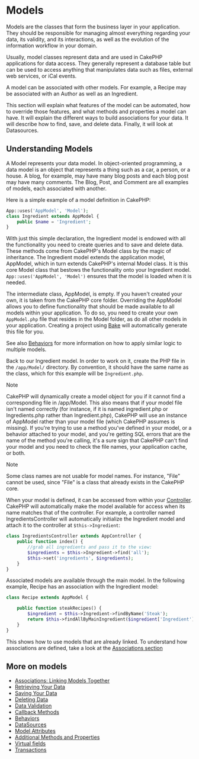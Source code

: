 # Models

Models are the classes that form the business layer in your application.
They should be responsible for managing almost everything regarding your data,
its validity, and its interactions, as well as the evolution of the information
workflow in your domain.

Usually, model classes represent data and are used in CakePHP applications for
data access. They generally represent a database table but can be used to access
anything that manipulates data such as files, external web services, or iCal
events.

A model can be associated with other models. For example, a Recipe may be
associated with an Author as well as an Ingredient.

This section will explain what features of the model can be automated, how to
override those features, and what methods and properties a model can have. It
will explain the different ways to build associations for your data. It will
describe how to find, save, and delete data. Finally, it will look at
Datasources.

## Understanding Models

A Model represents your data model. In object-oriented programming, a data model
is an object that represents a thing such as a car, a person, or a house. A
blog, for example, may have many blog posts and each blog post may have many
comments. The Blog, Post, and Comment are all examples of models, each
associated with another.

Here is a simple example of a model definition in CakePHP:

``` php
App::uses('AppModel', 'Model');
class Ingredient extends AppModel {
    public $name = 'Ingredient';
}
```

With just this simple declaration, the Ingredient model is endowed with all the
functionality you need to create queries and to save and delete data. These
methods come from CakePHP's Model class by the magic of inheritance. The
Ingredient model extends the application model, AppModel, which in turn extends
CakePHP's internal Model class. It is this core Model class that bestows the
functionality onto your Ingredient model. `App::uses('AppModel', 'Model')`
ensures that the model is loaded when it is needed.

The intermediate class, AppModel, is empty. If you haven't created your own, it
is taken from the CakePHP core folder. Overriding the AppModel allows you to
define functionality that should be made available to all models within your
application. To do so, you need to create your own `AppModel.php` file that
resides in the Model folder, as do all other models in your application.
Creating a project using
[Bake](console-and-shells/code-generation-with-bake.md) will automatically
generate this file for you.

See also [Behaviors](models/behaviors.md) for more information on how to
apply similar logic to multiple models.

Back to our Ingredient model. In order to work on it, create the PHP file in the
`/app/Model/` directory. By convention, it should have the same name as the
class, which for this example will be `Ingredient.php`.

> [!NOTE]
> CakePHP will dynamically create a model object for you if it cannot find a
> corresponding file in /app/Model. This also means that if your model file
> isn't named correctly (for instance, if it is named ingredient.php or
> Ingredients.php rather than Ingredient.php), CakePHP will use an instance of
> AppModel rather than your model file (which CakePHP assumes is missing). If
> you're trying to use a method you've defined in your model, or a behavior
> attached to your model, and you're getting SQL errors that are the name of
> the method you're calling, it's a sure sign that CakePHP can't find your
> model and you need to check the file names, your application cache, or both.

> [!NOTE]
> Some class names are not usable for model names. For instance, "File" cannot
> be used, since "File" is a class that already exists in the CakePHP core.

When your model is defined, it can be accessed from within your
[Controller](controllers.md). CakePHP will automatically make the model
available for access when its name matches that of the controller. For example,
a controller named IngredientsController will automatically initialize the
Ingredient model and attach it to the controller at `$this->Ingredient`:

``` php
class IngredientsController extends AppController {
    public function index() {
        //grab all ingredients and pass it to the view:
        $ingredients = $this->Ingredient->find('all');
        $this->set('ingredients', $ingredients);
    }
}
```

Associated models are available through the main model. In the following
example, Recipe has an association with the Ingredient model:

``` php
class Recipe extends AppModel {

    public function steakRecipes() {
        $ingredient = $this->Ingredient->findByName('Steak');
        return $this->findAllByMainIngredient($ingredient['Ingredient']['id']);
    }
}
```

This shows how to use models that are already linked. To understand how
associations are defined, take a look at the
[Associations section](models/associations-linking-models-together.md)

## More on models

- [Associations: Linking Models Together](models/associations-linking-models-together.md)
- [Retrieving Your Data](models/retrieving-your-data.md)
- [Saving Your Data](models/saving-your-data.md)
- [Deleting Data](models/deleting-data.md)
- [Data Validation](models/data-validation.md)
- [Callback Methods](models/callback-methods.md)
- [Behaviors](models/behaviors.md)
- [DataSources](models/datasources.md)
- [Model Attributes](models/model-attributes.md)
- [Additional Methods and Properties](models/additional-methods-and-properties.md)
- [Virtual fields](models/virtual-fields.md)
- [Transactions](models/transactions.md)
